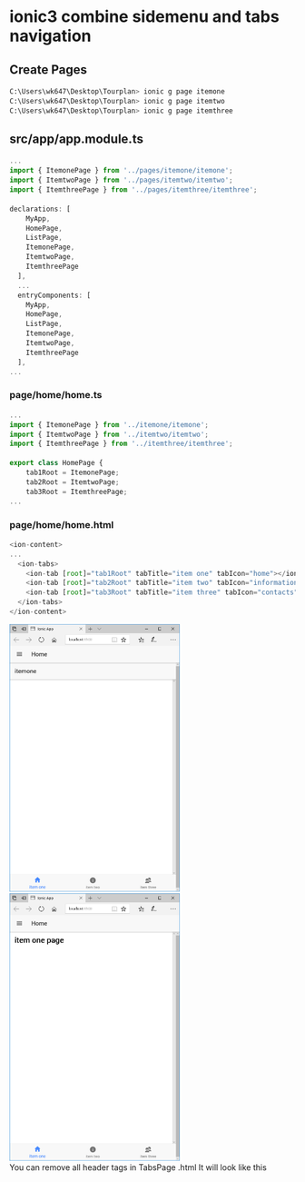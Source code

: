 # ionic3 combine sidemenu and tabs navigation

## Create Pages

```bash
C:\Users\wk647\Desktop\Tourplan> ionic g page itemone
C:\Users\wk647\Desktop\Tourplan> ionic g page itemtwo
C:\Users\wk647\Desktop\Tourplan> ionic g page itemthree
```

## **src/app/app.module.ts**

```typescript
...
import { ItemonePage } from '../pages/itemone/itemone';
import { ItemtwoPage } from '../pages/itemtwo/itemtwo';
import { ItemthreePage } from '../pages/itemthree/itemthree';

declarations: [
    MyApp,
    HomePage,
    ListPage,
    ItemonePage,
    ItemtwoPage,
    ItemthreePage
  ],
  ...
  entryComponents: [
    MyApp,
    HomePage,
    ListPage,
    ItemonePage,
    ItemtwoPage,
    ItemthreePage
  ],
...
```

### **page/home/home.ts**

```typescript
...
import { ItemonePage } from '../itemone/itemone';
import { ItemtwoPage } from '../itemtwo/itemtwo';
import { ItemthreePage } from '../itemthree/itemthree';

export class HomePage {
    tab1Root = ItemonePage;
    tab2Root = ItemtwoPage;
    tab3Root = ItemthreePage;
...
```


### **page/home/home.html**

```typescript
<ion-content>
...
  <ion-tabs>
    <ion-tab [root]="tab1Root" tabTitle="item one" tabIcon="home"></ion-tab>
    <ion-tab [root]="tab2Root" tabTitle="item two" tabIcon="information-circle"></ion-tab>
    <ion-tab [root]="tab3Root" tabTitle="item three" tabIcon="contacts"></ion-tab>
  </ion-tabs>
</ion-content>
```
<div width="100%">
<img src="https://raw.githubusercontent.com/wkddnjset/wkddnjset.github.io/master/_posts/images/2018-02-04/ionic_01.png" width="300" style="margin:auto"/>
<img src="https://raw.githubusercontent.com/wkddnjset/wkddnjset.github.io/master/_posts/images/2018-02-04/ionic_02.png" width="300" style="margin:auto"/>
 </div>
You can remove all header tags in TabsPage .html
It will look like this
